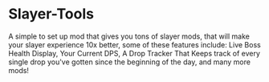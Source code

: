 # Slayer-Tools
A simple to set up mod that gives you tons of slayer mods, that will make your slayer experience 10x better, some of these features include: Live Boss Health Display, Your Current DPS, A Drop Tracker That Keeps track of every single drop you've gotten since the beginning of the day, and many more mods!
